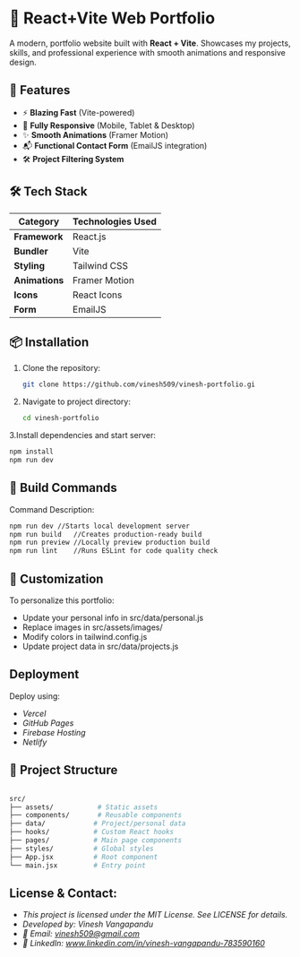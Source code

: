 # 🌟 React+Vite Web Portfolio

A modern, portfolio website built with **React + Vite**. Showcases my projects, skills, and professional experience with smooth animations and responsive design.

## 🚀 Features

- ⚡ **Blazing Fast** (Vite-powered)
- 📱 **Fully Responsive** (Mobile, Tablet & Desktop)
- ✨ **Smooth Animations** (Framer Motion)
- 📬 **Functional Contact Form** (EmailJS integration)
- 🛠️ **Project Filtering System**

## 🛠️ Tech Stack

| Category       | Technologies Used |
|---------------|-------------------|
| **Framework** | React.js          |
| **Bundler**   | Vite              |
| **Styling**   | Tailwind CSS      |
| **Animations**| Framer Motion     |
| **Icons**     | React Icons       |
| **Form**      | EmailJS           |

## 📦 Installation

1. Clone the repository:
   ```bash
   git clone https://github.com/vinesh509/vinesh-portfolio.gi
   ```
2. Navigate to project directory:
   ```bash
   cd vinesh-portfolio
   ```
3.Install dependencies and start server:
  ```bash
  npm install
  npm run dev
```

## 🔧 Build Commands
Command	Description: 
``` bash
npm run dev //Starts local development server
npm run build	//Creates production-ready build
npm run preview	//Locally preview production build
npm run lint	//Runs ESLint for code quality check
```

## 🎨 Customization

To personalize this portfolio:
- Update your personal info in src/data/personal.js
- Replace images in src/assets/images/
- Modify colors in tailwind.config.js
- Update project data in src/data/projects.js

## Deployment

Deploy using:
 - *Vercel*
 - *GitHub Pages*
 - *Firebase Hosting*
 - *Netlify*

## 📂 Project Structure
   ```bash

src/
├── assets/           # Static assets
├── components/       # Reusable components
├── data/            # Project/personal data
├── hooks/           # Custom React hooks
├── pages/           # Main page components
├── styles/          # Global styles
├── App.jsx          # Root component
└── main.jsx         # Entry point
```
## License & Contact:
- *This project is licensed under the MIT License. See LICENSE for details.*
- *Developed by: Vinesh Vangapandu*
- *📧 Email: vinesh509@gmail.com*
- *🔗 LinkedIn: www.linkedin.com/in/vinesh-vangapandu-783590160*
